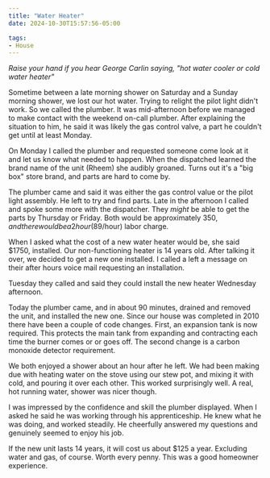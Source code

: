 ```yaml
---
title: "Water Heater"
date: 2024-10-30T15:57:56-05:00

tags: 
- House
---
```

*Raise your hand if you hear George Carlin saying, "hot water cooler or cold
water heater"*

Sometime between a late morning shower on Saturday and a Sunday morning shower,
we lost our hot water. Trying to relight the pilot light didn't work. So we
called the plumber. It was mid-afternoon before we managed to make contact with
the weekend on-call plumber. After explaining the situation to him, he said it
was likely the gas control valve, a part he couldn't get until at least Monday.

On Monday I called the plumber and requested someone come look at it and let us
know what needed to happen. When the dispatched learned the brand name of the
unit (Rheem) she audibly groaned. Turns out it's a "big box" store brand, and
parts are hard to come by.

The plumber came and said it was either the gas control value or the pilot
light assembly. He left to try and find parts. Late in the afternoon I called
and spoke some more with the dispatcher. They *might* be able to get the parts
by Thursday or Friday. Both would be approximately $350, and there would be a 2
hour ($89/hour) labor charge. 

When I asked what the cost of a new water heater would be, she said $1750,
installed. Our non-functioning heater is 14 years old. After talking it over,
we decided to get a new one installed. I called a left a message on their after
hours voice mail requesting an installation.

Tuesday they called and said they could install the new heater Wednesday
afternoon.

Today the plumber came, and in about 90 minutes, drained and removed the unit,
and installed the new one. Since our house was completed in 2010 there have
been a couple of code changes. First, an expansion tank is now required. This
protects the main tank from expanding and contracting each time the burner
comes or or goes off. The second change is a carbon monoxide detector
requirement.

We both enjoyed a shower about an hour after he left. We had been making due
with heating water on the stove using our stew pot, and mixing it with cold,
and pouring it over each other. This worked surprisingly well. A real, hot
running water, shower was nicer though.

I was impressed by the confidence and skill the plumber displayed. When I asked
he said he was working through his apprenticeship. He knew what he was doing,
and worked steadily. He cheerfully answered my questions and genuinely seemed
to enjoy his job.

If the new unit lasts 14 years, it will cost us about $125 a year. Excluding
water and gas, of course. Worth every penny. This was a good homeowner
experience.
